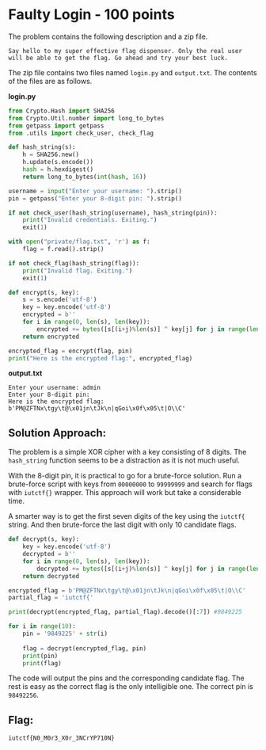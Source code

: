 # Faulty Login - 100 points 
The problem contains the following description and a zip file.
```
Say hello to my super effective flag dispenser. Only the real user will be able to get the flag. Go ahead and try your best luck.
```
The zip file contains two files named `login.py` and `output.txt`. The contents of the files are as follows.

**login.py**
```py
from Crypto.Hash import SHA256
from Crypto.Util.number import long_to_bytes
from getpass import getpass
from .utils import check_user, check_flag

def hash_string(s):
    h = SHA256.new()
    h.update(s.encode())
    hash = h.hexdigest()
    return long_to_bytes(int(hash, 16))

username = input("Enter your username: ").strip()
pin = getpass("Enter your 8-digit pin: ").strip()

if not check_user(hash_string(username), hash_string(pin)):
    print("Invalid credentials. Exiting.")
    exit(1)

with open("private/flag.txt", 'r') as f:
    flag = f.read().strip()

if not check_flag(hash_string(flag)):
    print("Invalid flag. Exiting.")
    exit(1)

def encrypt(s, key):
    s = s.encode('utf-8')
    key = key.encode('utf-8')
    encrypted = b''
    for i in range(0, len(s), len(key)):
        encrypted += bytes([s[(i+j)%len(s)] ^ key[j] for j in range(len(key))])
    return encrypted

encrypted_flag = encrypt(flag, pin)
print("Here is the encrypted flag:", encrypted_flag)
```
**output.txt**
```
Enter your username: admin
Enter your 8-digit pin: 
Here is the encrypted flag: b'PM@ZFTNx\tgy\t@\x01jn\tJk\n|qGoi\x0f\x05\t|O\\C'
```

## Solution Approach:
The problem is a simple XOR cipher with a key consisting of 8 digits. The `hash_string` function seems to be a distraction as it is not much useful.

With the 8-digit pin, it is practical to go for a brute-force solution. Run a brute-force script with keys from `00000000` to `99999999` and search for flags with `iutctf{}` wrapper. This approach will work but take a considerable time.

A smarter way is to get the first seven digits of the key using the `iutctf{` string. And then brute-force the last digit with only 10 candidate flags.
```py
def decrypt(s, key):
    key = key.encode('utf-8')
    decrypted = b''
    for i in range(0, len(s), len(key)):
        decrypted += bytes([s[(i+j)%len(s)] ^ key[j] for j in range(len(key))])
    return decrypted

encrypted_flag = b'PM@ZFTNx\tgy\t@\x01jn\tJk\n|qGoi\x0f\x05\t|O\\C'
partial_flag = 'iutctf{'

print(decrypt(encrypted_flag, partial_flag).decode()[:7]) #9849225

for i in range(10):
    pin = '9849225' + str(i)
    
    flag = decrypt(encrypted_flag, pin)
    print(pin)
    print(flag)
``` 
The code will output the pins and the corresponding candidate flag. The rest is easy as the correct flag is the only intelligible one. The correct pin is `98492256`.

## Flag:
```
iutctf{N0_M0r3_X0r_3NCrYP710N}
```
